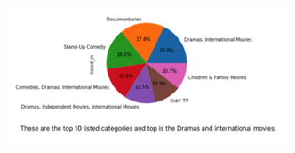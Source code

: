 ![Screenshot](https://raw.githubusercontent.com/animeshbhatt651/Data_Cleaning_and_analysis_using_SQL/main/Screenshot%202023-09-20%20at%2006.50.12.png)
